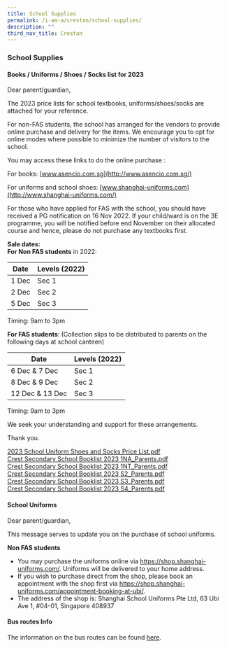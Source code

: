 ```yaml
---
title: School Supplies
permalink: /i-am-a/crestan/school-supplies/
description: ""
third_nav_title: Crestan
---
```

### School Supplies

#### Books / Uniforms / Shoes / Socks list for 2023

Dear parent/guardian,

  

The 2023 price lists for school textbooks, uniforms/shoes/socks are attached for your reference.

For non-FAS students, the school has arranged for the vendors to provide online purchase and delivery for the items. We encourage you to opt for online modes where possible to minimize the number of visitors to the school.

  

You may access these links to do the online purchase :

For books:&nbsp;[www.asencio.com.sg](http://www.asencio.com.sg/)

For uniforms and school shoes:&nbsp;[www.shanghai-uniforms.com](http://www.shanghai-uniforms.com/)

  

For those who have applied for FAS with the school, you should have received a PG notification on 16 Nov 2022. If your child/ward is on the 3E programme, you will be notified before end November on their allocated course and hence, please do not purchase any textbooks first.

  

**Sale dates:**<br>
**For Non FAS students**&nbsp;in 2022:  

| Date | Levels (2022) |
|---|---|
| 1 Dec | Sec 1 |
| 2 Dec | Sec 2 |
| 5 Dec | Sec 3 |

  

Timing: 9am to 3pm


**For FAS students**: (Collection slips to be distributed to parents on the following days at school canteen)

| Date | Levels (2022) |
|---|---|
| 6 Dec &amp; 7 Dec | Sec 1 |
| 8 Dec &amp; 9 Dec | Sec 2 |
| 12 Dec &amp; 13 Dec | Sec 3 |

  

Timing: 9am to 3pm

We seek your understanding and support for these arrangements.


Thank you.



[2023 School Uniform Shoes and Socks Price List.pdf](/files/ss1.pdf)<br>
[Crest Secondary School Booklist 2023 1NA\_Parents.pdf](/files/ss2.pdf)<br>
[Crest Secondary School Booklist 2023 1NT\_Parents.pdf](/files/ss3.pdf)<br>
[Crest Secondary School Booklist 2023 S2\_Parents.pdf](/files/ss4.pdf) <br>
[Crest Secondary School Booklist 2023 S3\_Parents.pdf](/files/ss5.pdf)<br>
[Crest Secondary School Booklist 2023 S4\_Parents.pdf](/files/ss6.pdf)

  

#### School Uniforms

Dear parent/guardian,

  

This message serves to update you on the purchase of school uniforms.

  

**Non FAS students**

*   You may purchase the uniforms online via https://shop.shanghai-uniforms.com/. Uniforms will be delivered to your home address.
*   If you wish to purchase direct from the shop, please book an appointment with the shop first via https://shop.shanghai-uniforms.com/appointment-booking-at-ubi/.
*   The address of the shop is: Shanghai School Uniforms Pte Ltd, 63 Ubi Ave 1, #04-01, Singapore 408937

#### Bus routes Info

The information on the bus routes can be found&nbsp;[here](/i-am-a/crestan-parent/shuttle-bus-service/).